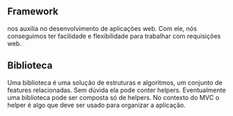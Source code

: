 ## Framework 
nos auxilia no desenvolvimento de aplicações web. Com ele, nós conseguimos ter facilidade e flexibilidade para trabalhar com requisições web.

## Biblioteca 

Uma biblioteca é uma solução de estruturas e algoritmos, um conjunto de features relacionadas. Sem dúvida ela pode conter helpers. Eventualmente uma biblioteca pode ser composta só de helpers. No contexto do MVC o helper é algo que deve ser usado para organizar a aplicação.

